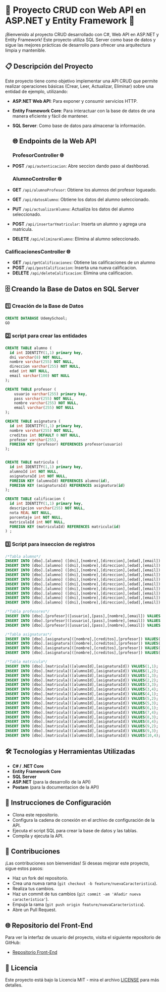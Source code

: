 # 🌟 Proyecto CRUD con Web API en ASP.NET y Entity Framework 🌟

¡Bienvenido al proyecto CRUD desarrollado con C#, Web API en ASP.NET y Entity Framework! Este proyecto utiliza SQL Server como base de datos y sigue las mejores prácticas de desarrollo para ofrecer una arquitectura limpia y mantenible.

## 📋 Descripción del Proyecto

Este proyecto tiene como objetivo implementar una API CRUD que permite realizar operaciones básicas (Crear, Leer, Actualizar, Eliminar) sobre una entidad de ejemplo, utilizando:

- **ASP.NET Web API**: Para exponer y consumir servicios HTTP.
- **Entity Framework Core**: Para interactuar con la base de datos de una manera eficiente y fácil de mantener.
- **SQL Server**: Como base de datos para almacenar la información.

  ## 🌐 Endpoints de la Web API
  ### ProfesorController 🌐
- **POST** `/api/autenticacion`: Abre seccion dando paso al dashborad.
  
  ### AlumnoController 🌐
- **GET** `/api/alumnoProfesor`: Obtiene los alumnos del profesor logueado.
- **GET** `/api/datosAlumno`: Obtiene los datos del alumno seleccionado.
- **PUT** `/api/actualizarAlumno`: Actualiza los datos del alumno seleccionado.
- **POST** `/api/insertarYmatricular`: Inserta un alumno y agrega una matricula.
- **DELETE** `/api/eliminarAlumno`: Elimina al alumno seleccionado.

 ### CalificacionesController 🌐
 - **GET** `/api/getCalificaciones`: Obtiene las calificaciones de un alumno
- **POST** `/api/postCalificacion`: Inserta una nueva calificacion.
- **DELETE** `/api/deleteCalificacion`: Elimina una calificacion.

## 🗄️ Creando la Base de Datos en SQL Server
### 1️⃣ Creación de la Base de Datos

```sql
CREATE DATABASE UdemySchool;
GO
```

### 2️⃣ script para crear las entidades

```sql
CREATE TABLE alumno (
  id int IDENTITY(1,1) primary key,
  dni varchar(8) NOT NULL,
  nombre varchar(255) NOT NULL,
  direccion varchar(255) NOT NULL,
  edad int NOT NULL,
  email varchar(100) NOT NULL
);

CREATE TABLE profesor (
	usuario varchar(255) primary key,
	pass varchar(255) NOT NULL,
	nombre varchar(255) NOT NULL,
	email varchar(255) NOT NULL
);

CREATE TABLE asignatura (
  id int IDENTITY(1,1) primary key,
  nombre varchar(255) NOT NULL,
  creditos int DEFAULT 0 NOT NULL,
  profesor varchar(255),
  FOREIGN KEY (profesor) REFERENCES profesor(usuario)
);


CREATE TABLE matricula (
  id int IDENTITY(1,1) primary key,
  alumnoId int NOT NULL,
  asignaturaId int NOT NULL,
  FOREIGN KEY (alumnoId) REFERENCES alumno(id),
  FOREIGN KEY (asignaturaId) REFERENCES asignatura(id)
);

CREATE TABLE calificacion (
  id int IDENTITY(1,1) primary key,
  descripcion varchar(255) NOT NULL,
  nota REAL NOT NULL,
  porcentaje int NOT NULL,
  matriculaId int NOT NULL,
  FOREIGN KEY (matriculaId) REFERENCES matricula(id)
) ;
```
### 3️⃣ Script para inseccion de registros
```sql
/*Tabla alumno*/
INSERT INTO [dbo].[alumno] ([dni],[nombre],[direccion],[edad],[email]) VALUES('4570012T','Miguel Alba Muñoz','C/Catadores 6',21,'miguel@gmail.com');
INSERT INTO [dbo].[alumno] ([dni],[nombre],[direccion],[edad],[email]) VALUES('5540004H','Jesus Rosado Pérez','C/Espronceda 57',21,'jesus@gmail.com');
INSERT INTO [dbo].[alumno] ([dni],[nombre],[direccion],[edad],[email]) VALUES('3714623B','Ana Martínez Segura','C/Ave 1',19,'ana@gmail.com');
INSERT INTO [dbo].[alumno] ([dni],[nombre],[direccion],[edad],[email]) VALUES('8172446X','Naiara Gómez Lucero','C/Rafael Alberti 5',20,'naiara@hotmail.com');
INSERT INTO [dbo].[alumno] ([dni],[nombre],[direccion],[edad],[email]) VALUES('6623895J','Pedro Giraldo Sánchez','C/Cerro Águila 122',21,'pedro@gmail.com');
INSERT INTO [dbo].[alumno] ([dni],[nombre],[direccion],[edad],[email]) VALUES('1465252W','María Pérez López','C/Cielo S/N',18,'maria@gmail.com');
INSERT INTO [dbo].[alumno] ([dni],[nombre],[direccion],[edad],[email]) VALUES('1012618H','Luis Rodríguez Lances','C/Ceuta 41',19,'luis@gmail.com');
INSERT INTO [dbo].[alumno] ([dni],[nombre],[direccion],[edad],[email]) VALUES('4142276Q','Rocío Ruiz Ruiz','C/Benítez 3',20,'rocio@gmail.com');
INSERT INTO [dbo].[alumno] ([dni],[nombre],[direccion],[edad],[email]) VALUES('3116151Y','Diego Manzorro Rodríguez','C/Isla 5',20,'diego@gmail.com');
INSERT INTO [dbo].[alumno] ([dni],[nombre],[direccion],[edad],[email]) VALUES('3970711M','Antonio Cobelo Sánchez','C/Muniera 7',21,'antonio@gmail.com');

/*Tabla profesores*/
INSERT INTO [dbo].[profesor]([usuario],[pass],[nombre],[email]) VALUES ('rocio','1234','Rocio Sánchez Jiménez','rocio@gmail.com');
INSERT INTO [dbo].[profesor]([usuario],[pass],[nombre],[email]) VALUES ('julio','1234','Julio Cerro Garcés','julio@gmail.com');
INSERT INTO [dbo].[profesor]([usuario],[pass],[nombre],[email]) VALUES ('ivan','1234','Ivan Martínez Recio','ivan@gmail.com');

/*Tabla asignaturas*/
INSERT INTO [dbo].[asignatura]([nombre],[creditos],[profesor]) VALUES('Matemáticas',6,'rocio');
INSERT INTO [dbo].[asignatura]([nombre],[creditos],[profesor]) VALUES('Informática',4,'rocio');
INSERT INTO [dbo].[asignatura]([nombre],[creditos],[profesor]) VALUES('Inglés',5,'julio');
INSERT INTO [dbo].[asignatura]([nombre],[creditos],[profesor]) VALUES('Lengua',6,'ivan');

/*Tabla matricula*/
INSERT INTO [dbo].[matricula]([alumnoId],[asignaturaId]) VALUES(1,1);
INSERT INTO [dbo].[matricula]([alumnoId],[asignaturaId]) VALUES(1,2);
INSERT INTO [dbo].[matricula]([alumnoId],[asignaturaId]) VALUES(1,3);
INSERT INTO [dbo].[matricula]([alumnoId],[asignaturaId]) VALUES(2,2);
INSERT INTO [dbo].[matricula]([alumnoId],[asignaturaId]) VALUES(3,3);
INSERT INTO [dbo].[matricula]([alumnoId],[asignaturaId]) VALUES(3,4);
INSERT INTO [dbo].[matricula]([alumnoId],[asignaturaId]) VALUES(4,1);
INSERT INTO [dbo].[matricula]([alumnoId],[asignaturaId]) VALUES(5,2);
INSERT INTO [dbo].[matricula]([alumnoId],[asignaturaId]) VALUES(5,3);
INSERT INTO [dbo].[matricula]([alumnoId],[asignaturaId]) VALUES(6,1);
INSERT INTO [dbo].[matricula]([alumnoId],[asignaturaId]) VALUES(7,4);
INSERT INTO [dbo].[matricula]([alumnoId],[asignaturaId]) VALUES(8,3);
INSERT INTO [dbo].[matricula]([alumnoId],[asignaturaId]) VALUES(8,4);
INSERT INTO [dbo].[matricula]([alumnoId],[asignaturaId]) VALUES(9,2);
INSERT INTO [dbo].[matricula]([alumnoId],[asignaturaId]) VALUES(9,3);
INSERT INTO [dbo].[matricula]([alumnoId],[asignaturaId]) VALUES(10,4);
```
## 🛠️ Tecnologías y Herramientas Utilizadas

- **C# / .NET Core**
- **Entity Framework Core**
- **SQL Server**
- **ASP.NET** (para la desarrollo de la API)
- **Postam** (para la documentacion de la API)

## 🚀 Instrucciones de Configuración

- Clona este repositorio.
- Configura la cadena de conexión en el archivo de configuración de la API.
- Ejecuta el script SQL para crear la base de datos y las tablas.
- Compila y ejecuta la API.

## 🤝 Contribuciones

¡Las contribuciones son bienvenidas! Si deseas mejorar este proyecto, sigue estos pasos:

- Haz un fork del repositorio.
- Crea una nueva rama (`git checkout -b feature/nuevaCaracteristica`).
- Realiza tus cambios.
- Haz un commit de tus cambios (`git commit -am 'Añadir nueva característica'`).
- Empuja la rama (`git push origin feature/nuevaCaracteristica`).
- Abre un Pull Request.

## 🌐 Repositorio del Front-End

Para ver la interfaz de usuario del proyecto, visita el siguiente repositorio de GitHub:

- [Repositorio Front-End](https://github.com/usuario/front-end-repo)


## 📝 Licencia

Este proyecto está bajo la Licencia MIT - mira el archivo [LICENSE](./LICENSE) para más detalles.


  
  
